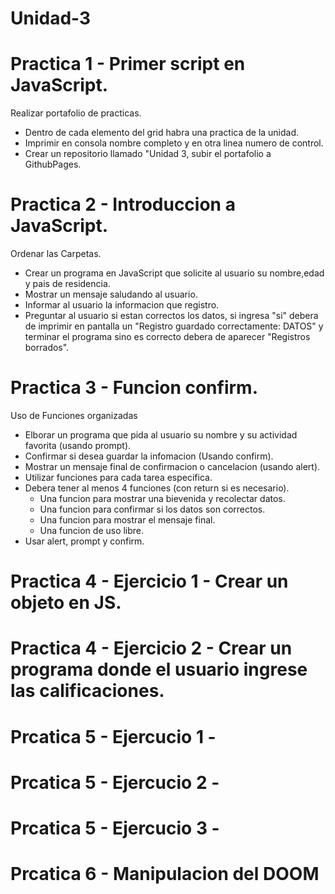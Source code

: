 # Unidad-3
# Practica 1 - Primer script en JavaScript.
Realizar portafolio de practicas.
- Dentro de cada elemento del grid habra una practica de la unidad.
- Imprimir en consola nombre completo y en otra linea numero de control.
- Crear un repositorio llamado "Unidad 3, subir el portafolio a GithubPages.

# Practica 2 - Introduccion a JavaScript.
Ordenar las Carpetas.
- Crear un programa en JavaScript que solicite al usuario su nombre,edad y pais de residencia.
- Mostrar un mensaje saludando al usuario.
- Informar al usuario la informacion que registro.
- Preguntar al usuario si estan correctos los datos, si ingresa "si" debera de imprimir en pantalla un "Registro guardado correctamente: DATOS" y terminar el programa sino es correcto debera de aparecer "Registros borrados".

# Practica 3 - Funcion confirm.
Uso de Funciones organizadas
- Elborar un programa que pida al usuario su nombre y su actividad favorita (usando prompt). 
- Confirmar si desea guardar la infomacion (Usando confirm).
- Mostrar un mensaje final de confirmacion o cancelacion (usando alert).
- Utilizar funciones para cada tarea especifica.
- Debera tener al menos 4 funciones (con return si es necesario).
    - Una funcion para mostrar una bievenida y recolectar datos.
    - Una funcion para confirmar si los datos son correctos.
    - Una funcion para mostrar el mensaje final.
    - Una funcion de uso libre.
- Usar alert, prompt y confirm.

# Practica 4 - Ejercicio 1 - Crear un objeto en JS.

# Practica 4 - Ejercicio 2 - Crear un programa donde el usuario ingrese las calificaciones.

# Prcatica 5 - Ejercucio 1 -

# Prcatica 5 - Ejercucio 2 -

# Prcatica 5 - Ejercucio 3 -

# Prcatica 6 - Manipulacion del DOOM



